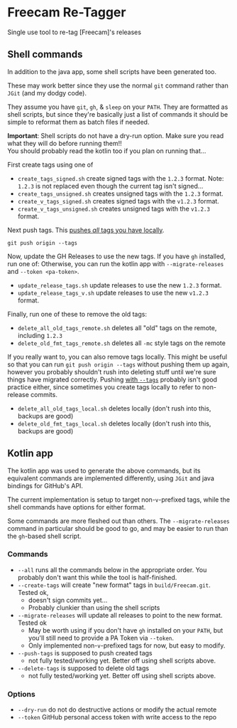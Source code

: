 # Freecam Re-Tagger

Single use tool to re-tag [Freecam]'s releases

## Shell commands

In addition to the java app, some shell scripts have been generated too.

These may work better since they use the normal `git` command rather than `JGit` (and my dodgy code).

They assume you have `git`, `gh`, & `sleep` on your `PATH`.
They are formatted as shell scripts, but since they're basically just a list of commands it should be simple to reformat them as batch files if needed.

**Important**: Shell scripts do not have a dry-run option. Make sure you read what they will do before running them!!  
You should probably read the kotlin too if you plan on running that...

First create tags using one of
- `create_tags_signed.sh` create signed tags with the `1.2.3` format. Note: `1.2.3` is not replaced even though the current tag isn't signed...
- `create_tags_unsigned.sh` creates unsigned tags with the `1.2.3` format.
- `create_v_tags_signed.sh` creates signed tags with the `v1.2.3` format.
- `create_v_tags_unsigned.sh` creates unsigned tags with the `v1.2.3` format.

Next push tags. This [pushes _all_ tags you have locally](https://git-scm.com/docs/git-push#Documentation/git-push.txt---tags).

```shell
git push origin --tags
```

Now, update the GH Releases to use the new tags. If you have `gh` installed, run one of:
Otherwise, you can run the kotlin app with `--migrate-releases` and `--token <pa-token>`.

- `update_release_tags.sh` update releases to use the new `1.2.3` format.
- `update_release_tags_v.sh` update releases to use the new `v1.2.3` format.

Finally, run one of these to remove the old tags:
- `delete_all_old_tags_remote.sh` deletes all "old" tags on the remote, including `1.2.3`
- `delete_old_fmt_tags_remote.sh` deletes all `-mc` style tags on the remote

If you really want to, you can also remove tags locally.
This might be useful so that you can run `git push origin --tags` without pushing them up again, however you probably shouldn't rush into deleting stuff until we're sure things have migrated correctly.
Pushing [with `--tags`](https://git-scm.com/docs/git-push#Documentation/git-push.txt---tags) probably isn't good practice either, since sometimes you create tags locally to refer to non-release commits.

- `delete_all_old_tags_local.sh` deletes locally (don't rush into this, backups are good)
- `delete_old_fmt_tags_local.sh` deletes locally (don't rush into this, backups are good)

## Kotlin app

The kotlin app was used to generate the above commands, but its equivalent commands are implemented differently, using `JGit` and java bindings for GitHub's API.

The current implementation is setup to target non-`v`-prefixed tags, while the shell commands have options for either format.

Some commands are more fleshed out than others. The `--migrate-releases` command in particular should be good to go, and may be easier to run than the `gh`-based shell script.


### Commands
- `--all` runs all the commands below in the appropriate order. You probably don't want this while the tool is half-finished.
- `--create-tags` will create "new format" tags in `build/Freecam.git`. Tested ok,
  - doesn't sign commits yet...
  - Probably clunkier than using the shell scripts
- `--migrate-releases` will update all releases to point to the new format. Tested ok
  - May be worth using if you don't have `gh` installed on your `PATH`, but you'll still need to provide a PA Token via `--token`.
  - Only implemented non-`v`-prefixed tags for now, but easy to modify.
- `--push-tags` is supposed to push created tags
  - not fully tested/working yet. Better off using shell scripts above.
- `--delete-tags` is supposed to delete old tags
  - not fully tested/working yet. Better off using shell scripts above.

### Options
- `--dry-run` do not do destructive actions or modify the actual remote
- `--token` GitHub personal access token with write access to the repo
